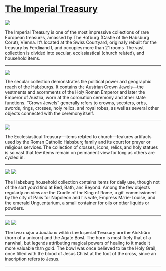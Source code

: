 # [The Imperial Treasury](http://artsmia.github.io/griot/#/stories/2222)

![](http://cdn.dx.artsmia.org/thumbs/tn_2014_TDX_MIAArtStories_338.jpg)

The Imperial Treasury is one of the most impressive collections of rare European treasures, amassed by The Hofburg (Castle of the Habsburg Corut), Vienna. It’s located at the Swiss Courtyard, originally rebuilt for the treasury by Ferdinand I, and occupies more than 21 rooms. The vast collection is divided into secular, ecclesiastical (church related), and household items.

---

![](http://cdn.dx.artsmia.org/thumbs/tn_2014_TDX_MIAArtStories_327.jpg)

The secular collection demonstrates the political power and geographic reach of the Habsburgs. It contains the Austrian Crown Jewels—the vestments and adornments of the Holy Roman Emperor and later the Emperor of Austria, worn at the coronation ceremony and other state functions. “Crown Jewels” generally refers to crowns, scepters, orbs, swords, rings, crosses, holy relics, and royal robes, as well as several other objects connected with the ceremony itself.

---

![](http://cdn.dx.artsmia.org/thumbs/tn_2014_TDX_MIAArtStories_332.jpg)

The Ecclesiastical Treasury—items related to church—features artifacts used by the Roman Catholic Habsburg family and its court for prayer or religious services. The collection of crosses, icons, relics, and holy statues is so vast that few items remain on permanent view for long as others are cycled in.

---

![](http://cdn.dx.artsmia.org/thumbs/tn_2014_TDX_MIAArtStories_337.jpg)
![](http://cdn.dx.artsmia.org/thumbs/tn_2014_TDX_MIAArtStories_333.jpg)

The Habsburg household collection contains items for daily use, though not of the sort you’d find at Bed, Bath, and Beyond. Among the few objects regularly on view are the Cradle of the King of Rome, a gift commissioned by the city of Paris for Napoleon and his wife, Empress Marie-Louise, and the emerald Unguentarium, a small container for oils or other liquids or powders.

---

![](http://cdn.dx.artsmia.org/thumbs/tn_2014_TDX_MIAArtStories_328.jpg)
![](http://cdn.dx.artsmia.org/thumbs/tn_2014_TDX_MIAArtStories_326.jpg)

The two major attractions within the Imperial Treasury are the Ainkhürn (horn of a unicorn) and the Agate Bowl. The horn is most likely that of a narwhal, but legends attributing magical powers of healing to it made it more valuable than gold. The bowl was once believed to be the Holy Grail, once filled with the blood of Jesus Christ at the foot of the cross, since an inscription refers to Jesus.

---
